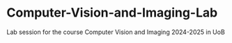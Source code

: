 # Computer-Vision-and-Imaging-Lab
Lab session for the course Computer Vision and Imaging 2024-2025 in UoB

